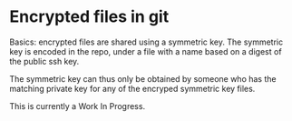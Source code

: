 # Encrypted files in git

Basics: encrypted files are shared using a symmetric key. The symmetric key is
encoded in the repo, under a file with a name based on a digest of the public
ssh key.

The symmetric key can thus only be obtained by someone who has the matching
private key for any of the encryped symmetric key files.

This is currently a Work In Progress.


